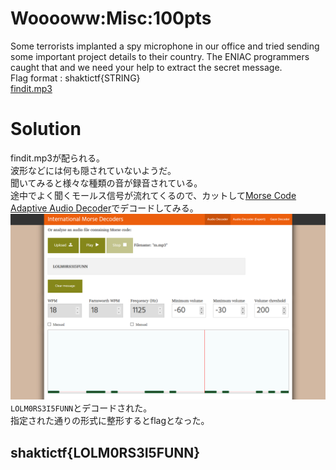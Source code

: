 # Wooooww:Misc:100pts
Some terrorists implanted a spy microphone in our office and tried sending some important project details to their country. The ENIAC programmers caught that and we need your help to extract the secret message.  
Flag format : shaktictf{STRING}  
[findit.mp3](findit.mp3)  

# Solution
findit.mp3が配られる。  
波形などには何も隠されていないようだ。  
聞いてみると様々な種類の音が録音されている。  
途中でよく聞くモールス信号が流れてくるので、カットして[Morse Code Adaptive Audio Decoder](https://morsecode.world/international/decoder/audio-decoder-adaptive.html)でデコードしてみる。  
![m.png](images/m.png)  
`LOLM0RS3I5FUNN`とデコードされた。  
指定された通りの形式に整形するとflagとなった。  

## shaktictf{LOLM0RS3I5FUNN}